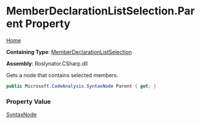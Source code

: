 # MemberDeclarationListSelection\.Parent Property

[Home](../../../../README.md)

**Containing Type**: [MemberDeclarationListSelection](../README.md)

**Assembly**: Roslynator\.CSharp\.dll

  
Gets a node that contains selected members\.

```csharp
public Microsoft.CodeAnalysis.SyntaxNode Parent { get; }
```

### Property Value

[SyntaxNode](https://docs.microsoft.com/en-us/dotnet/api/microsoft.codeanalysis.syntaxnode)

